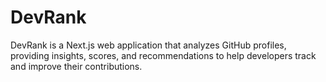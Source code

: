 # DevRank
DevRank is a Next.js web application that analyzes GitHub profiles, providing insights, scores, and recommendations to help developers track and improve their contributions.
